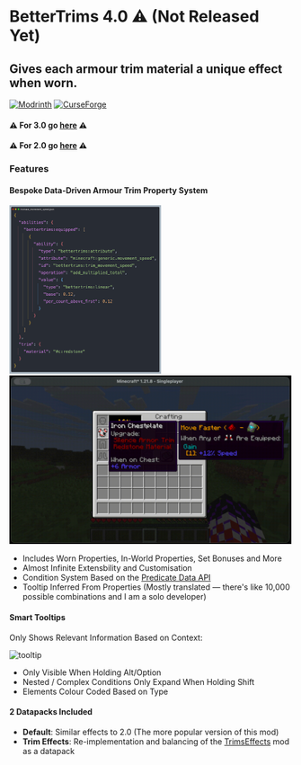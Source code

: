BetterTrims 4.0 :warning: (Not Released Yet)
================
## Gives each armour trim material a unique effect when worn.

[![Modrinth](https://img.shields.io/modrinth/dt/bettertrims?color=00AF5C&label=downloads&logo=modrinth)](https://modrinth.com/mod/bettertrims)
[![CurseForge](https://cf.way2muchnoise.eu/full_821752_downloads.svg)](https://curseforge.com/minecraft/mc-mods/better-trims)

#### :warning: For 3.0 go [here](<https://github.com/Bawnorton/BetterTrims/blob/stonecutter/README.md>) :warning:
#### :warning: For 2.0 go [here](<https://github.com/Bawnorton/BetterTrims/blob/main/README.md>) :warning:

### Features
#### Bespoke Data-Driven Armour Trim Property System

<p float="left">
    <img src="docs/images/example_data_file.png" alt="data_file" height="300"/>
    <img src="docs/images/redstone.gif" alt="in_game" height="300"/>
</p>

  - Includes Worn Properties, In-World Properties, Set Bonuses and More
  - Almost Infinite Extensbility and Customisation
  - Condition System Based on the [Predicate Data API](https://minecraft.wiki/w/Predicate)
  - Tooltip Inferred From Properties (Mostly translated — there's like 10,000 possible combinations and I am a solo developer)

#### Smart Tooltips
Only Shows Relevant Information Based on Context:

<img src="docs/images/gold.gif" alt="tooltip" height="350"/>

  - Only Visible When Holding Alt/Option 
  - Nested / Complex Conditions Only Expand When Holding Shift
  - Elements Colour Coded Based on Type

#### 2 Datapacks Included
  - **Default**: Similar effects to 2.0 (The more popular version of this mod)
  - **Trim Effects**: Re-implementation and balancing of the [TrimsEffects](https://modrinth.com/mod/trimseffects) mod as a datapack
